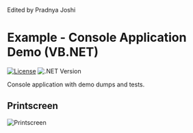Edited by Pradnya Joshi

# Example - Console Application Demo (VB.NET)

[![License](https://img.shields.io/badge/Licence-BSD-brightgreen.svg?style=plastic)](https://raw.githubusercontent.com/debug-sharp/desharp/master/LICENCE.md)
![.NET Version](https://img.shields.io/badge/.NET->=4.0-brightgreen.svg?style=plastic) 

Console application with demo dumps and tests.

## Printscreen
![Printscreen](https://raw.githubusercontent.com/debug-sharp/example-console-visualbasic/master/printscreen.png)
